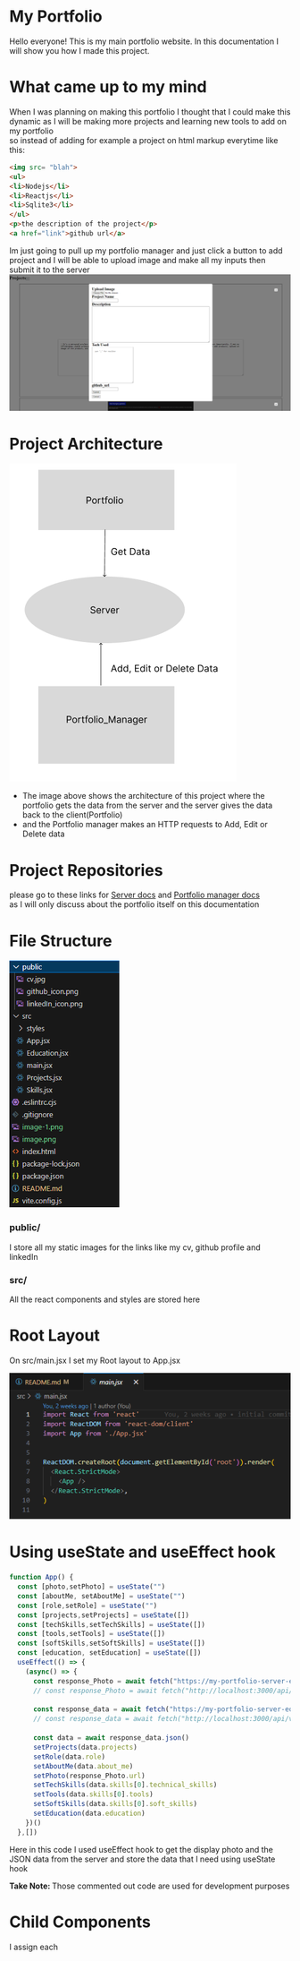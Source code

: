 # My Portfolio
<p>Hello everyone! This is my main portfolio website. In this documentation I will show you how I made this project.</p>

# What came up to my mind
When I was planning on making this portfolio I thought that I could make this dynamic as I will be making more projects and learning new tools to add on my portfolio
<br />
 so instead of adding for example a project on html markup everytime like this:
```html
<img src= "blah">
<ul>
<li>Nodejs</li>
<li>Reactjs</li>
<li>Sqlite3</li>
</ul>
<p>the description of the project</p>
<a href="link">github url</a>
```
Im just going to pull up my portfolio manager and just click a button to add project and I will be able to upload image and make all my inputs then submit it to the server
![alt text](image-1.png)
# Project Architecture
![alt text](image.png)
<ul>
<li>The image above shows the architecture of this project where the portfolio gets the data from the server and the server gives the data back to the client(Portfolio)</li>
<li>and the Portfolio manager makes an HTTP requests to Add, Edit or Delete data</li>
</ul>

# Project Repositories
please go to these links for <a href="#">Server docs</a> and <a href='#'>Portfolio manager docs</a>
<br />
as I will only discuss about the portfolio itself on this documentation

# File Structure
![alt text](image-2.png)
<h3>public/</h3>
I store all my static images for the links like my cv, github profile and linkedIn
<h3>src/</h3>
All the react components and styles are stored here

# Root Layout
On src/main.jsx I set my Root layout to App.jsx

![alt text](image-3.png)

# Using useState and useEffect hook
```javascript
function App() {
  const [photo,setPhoto] = useState("")
  const [aboutMe, setAboutMe] = useState("")
  const [role,setRole] = useState("")
  const [projects,setProjects] = useState([])
  const [techSkills,setTechSkills] = useState([])
  const [tools,setTools] = useState([])
  const [softSkills,setSoftSkills] = useState([])
  const [education, setEducation] = useState([])
  useEffect(() => {
    (async() => {
      const response_Photo = await fetch("https://my-portfolio-server-eosin.vercel.app/api/v1/photo")
      // const response_Photo = await fetch("http://localhost:3000/api/v1/photo")

      const response_data = await fetch("https://my-portfolio-server-eosin.vercel.app/api/v1/data")
      // const response_data = await fetch("http://localhost:3000/api/v1/data")

      const data = await response_data.json()
      setProjects(data.projects)
      setRole(data.role)
      setAboutMe(data.about_me)
      setPhoto(response_Photo.url)
      setTechSkills(data.skills[0].technical_skills)
      setTools(data.skills[0].tools)
      setSoftSkills(data.skills[0].soft_skills)
      setEducation(data.education)
    })()
  },[])
  ```
  Here in this code I used useEffect hook to get the display photo and the JSON data from the server and store the data that I need using useState hook

  <strong>Take Note: </strong>
  Those commented out code are used for development purposes

  # Child Components
  I assign each 

